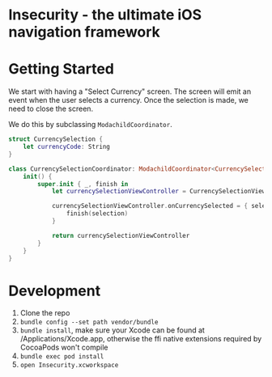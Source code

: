 # Insecurity - the ultimate iOS navigation framework

# Getting Started

We start with having a "Select Currency" screen.
The screen will emit an event when the user selects a currency.
Once the selection is made, we need to close the screen.

We do this by subclassing `ModachildCoordinator`.

```swift
struct CurrencySelection {
    let currencyCode: String
}

class CurrencySelectionCoordinator: ModachildCoordinator<CurrencySelection> {
    init() {
        super.init { _, finish in
            let currencySelectionViewController = CurrencySelectionViewController()

            currencySelectionViewController.onCurrencySelected = { selection in
                finish(selection)
            }

            return currencySelectionViewController
        }
    }
}
```

# Development

1. Clone the repo
2. `bundle config --set path vendor/bundle`
3. `bundle install`, make sure your Xcode can be found at /Applications/Xcode.app, otherwise the ffi native extensions required by CocoaPods won't compile
4. `bundle exec pod install`
5. `open Insecurity.xcworkspace`